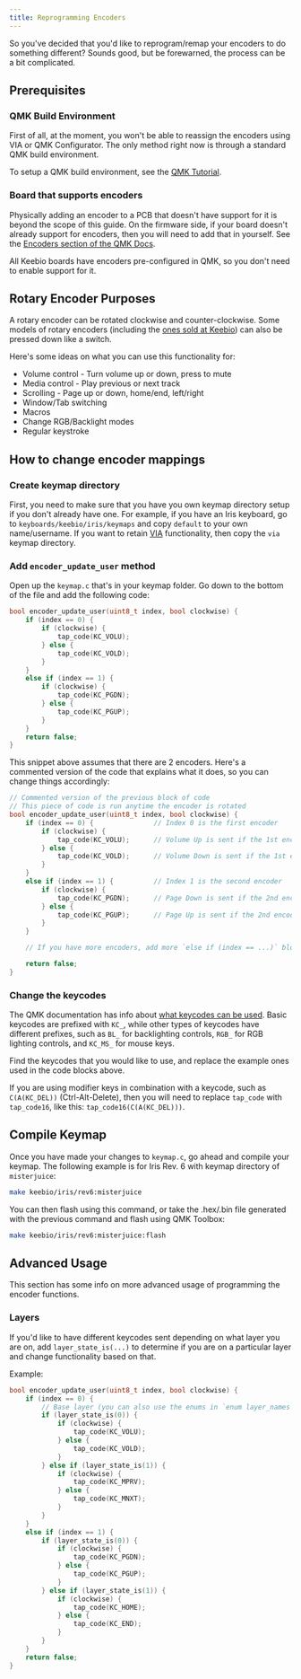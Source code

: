 ```yaml
---
title: Reprogramming Encoders
---
```


So you've decided that you'd like to reprogram/remap your encoders to do something different? Sounds good, but be forewarned, the process can be a bit complicated.

## Prerequisites

### QMK Build Environment

First of all, at the moment, you won't be able to reassign the encoders using VIA or QMK Configurator. The only method right now is through a standard QMK build environment.

To setup a QMK build environment, see the [QMK Tutorial](https://docs.qmk.fm/#/newbs).

### Board that supports encoders

Physically adding an encoder to a PCB that doesn't have support for it is beyond the scope of this guide. On the firmware side, if your board doesn't already support for encoders, then you will need to add that in yourself. See the [Encoders section of the QMK Docs](https://docs.qmk.fm/#/feature_encoders). 

All Keebio boards have encoders pre-configured in QMK, so you don't need to enable support for it.

## Rotary Encoder Purposes

A rotary encoder can be rotated clockwise and counter-clockwise. Some models of rotary encoders (including the [ones sold at Keebio](https://keeb.io/products/rotary-encoder-ec11)) can also be pressed down like a switch.

Here's some ideas on what you can use this functionality for:

- Volume control - Turn volume up or down, press to mute
- Media control - Play previous or next track
- Scrolling - Page up or down, home/end, left/right
- Window/Tab switching
- Macros
- Change RGB/Backlight modes
- Regular keystroke

## How to change encoder mappings

### Create keymap directory

First, you need to make sure that you have you own keymap directory setup if you don't already have one. For example, if you have an Iris keyboard, go to `keyboards/keebio/iris/keymaps` and copy `default` to your own name/username. If you want to retain [VIA](via.md) functionality, then copy the `via` keymap directory.

### Add `encoder_update_user` method

Open up the `keymap.c` that's in your keymap folder. Go down to the bottom of the file and add the following code:

```c
bool encoder_update_user(uint8_t index, bool clockwise) {
    if (index == 0) {
        if (clockwise) {
            tap_code(KC_VOLU);
        } else {
            tap_code(KC_VOLD);
        }
    }
    else if (index == 1) {
        if (clockwise) {
            tap_code(KC_PGDN);
        } else {
            tap_code(KC_PGUP);
        }
    }
    return false;
}
```

This snippet above assumes that there are 2 encoders. Here's a commented version of the code that explains what it does, so you can change things accordingly:


```c
// Commented version of the previous block of code
// This piece of code is run anytime the encoder is rotated
bool encoder_update_user(uint8_t index, bool clockwise) {
    if (index == 0) {               // Index 0 is the first encoder
        if (clockwise) {
            tap_code(KC_VOLU);      // Volume Up is sent if the 1st encoder is rotated clockwise
        } else {
            tap_code(KC_VOLD);      // Volume Down is sent if the 1st encoder is rotated counter-clockwise
        }
    }
    else if (index == 1) {          // Index 1 is the second encoder
        if (clockwise) {
            tap_code(KC_PGDN);      // Page Down is sent if the 2nd encoder is rotated clockwise
        } else {
            tap_code(KC_PGUP);      // Page Up is sent if the 2nd encoder is rotated counter-clockwise
        }
    }

    // If you have more encoders, add more `else if (index == ...)` blocks here

    return false;
}
```

### Change the keycodes

The QMK documentation has info about [what keycodes can be used](https://docs.qmk.fm/#/faq_keymap?id=what-keycodes-can-i-use). Basic keycodes are prefixed with `KC_`, while other types of keycodes have different prefixes, such as `BL_` for backlighting controls, `RGB_` for RGB lighting controls, and `KC_MS_` for mouse keys.

Find the keycodes that you would like to use, and replace the example ones used in the code blocks above.

If you are using modifier keys in combination with a keycode, such as `C(A(KC_DEL))` (Ctrl-Alt-Delete), then you will need to replace `tap_code` with `tap_code16`, like this: `tap_code16(C(A(KC_DEL)))`.

## Compile Keymap

Once you have made your changes to `keymap.c`, go ahead and compile your keymap. The following example is for Iris Rev. 6 with keymap directory of `misterjuice`:

```bash
make keebio/iris/rev6:misterjuice
```

You can then flash using this command, or take the .hex/.bin file generated with the previous command and flash using QMK Toolbox:

```bash
make keebio/iris/rev6:misterjuice:flash
```

## Advanced Usage

This section has some info on more advanced usage of programming the encoder functions.

### Layers

If you'd like to have different keycodes sent depending on what layer you are on, add `layer_state_is(...)` to determine if you are on a particular layer and change functionality based on that.

Example:

```c
bool encoder_update_user(uint8_t index, bool clockwise) {
    if (index == 0) {
        // Base layer (you can also use the enums in `enum layer_names` instead of 0, 1, 2, etc.) 
        if (layer_state_is(0)) {
            if (clockwise) {
                tap_code(KC_VOLU);
            } else {
                tap_code(KC_VOLD);
            }
        } else if (layer_state_is(1)) {
            if (clockwise) {
                tap_code(KC_MPRV);
            } else {
                tap_code(KC_MNXT);
            }
        }
    }
    else if (index == 1) {
        if (layer_state_is(0)) {
            if (clockwise) {
                tap_code(KC_PGDN);
            } else {
                tap_code(KC_PGUP);
            }
        } else if (layer_state_is(1)) {
            if (clockwise) {
                tap_code(KC_HOME);
            } else {
                tap_code(KC_END);
            }
        }
    }
    return false;
}
```
